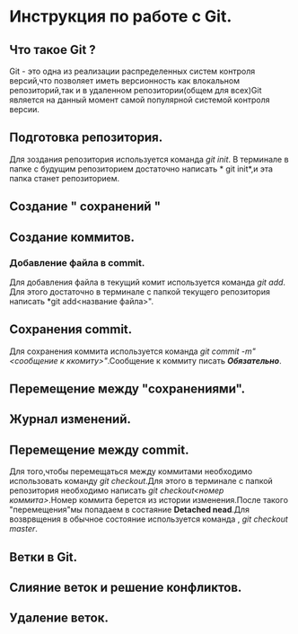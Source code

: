 # Инструкция по работе с Git.

## Что такое Git ?
Git - это одна из реализации распределенных систем контроля версий,что позволяет иметь версионность как влокальном репозиторий,так и в удаленном репозитории(общем для всех)Git является на данный момент самой популярной системой контроля версии.
## Подготовка репозитория.

Для зоздания репозитория  используется команда *git init*. В терминале в папке с будущим репозиторием достаточно написать * git init*,и эта папка станет репозиторием.
## Создание " сохранений "

## Создание коммитов.

### Добавление файла в commit.
Для добавления файла в текущий комит используется команда *git add*. Для этого достаточно в терминале с папкой текущего репозитория написать *git add<название файла>".
## Сохранения commit.
Для сохранения коммита используется команда *git commit -m"<сообщение к ккомиту>"*.Сообщение к коммиту писать ***Обязательно***.

## Перемещение между "сохранениями".


## Журнал изменений.

## Перемещение между commit.
Для того,чтобы перемещаться между коммитами необходимо использовать команду *git checkout*.Для этого в терминале с папкой репозитория необходимо написать *git checkout<номер коммита>*.Номер коммита берется из истории изменения.После такого "перемещения"мы попадаем в состаяние **Detached nead**.Для возврвщения в обычное состояние используется команда , *git checkout master*.
## Ветки в Git.

## Слияние веток и решение конфликтов.

## Удаление веток.